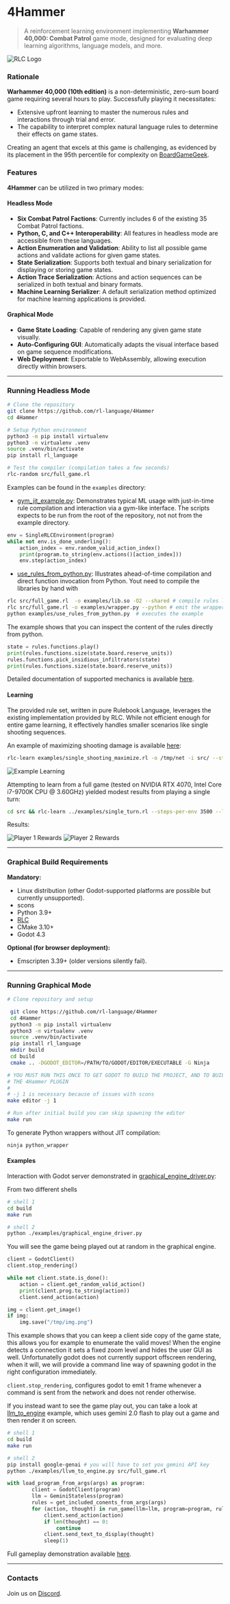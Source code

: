 # 4Hammer

> A reinforcement learning environment implementing **Warhammer 40,000: Combat Patrol** game mode, designed for evaluating deep learning algorithms, language models, and more.

![RLC Logo](./imgs/skirmish.png)

### Rationale

**Warhammer 40,000 (10th edition)** is a non-deterministic, zero-sum board game requiring several hours to play. Successfully playing it necessitates:
- Extensive upfront learning to master the numerous rules and interactions through trial and error.
- The capability to interpret complex natural language rules to determine their effects on game states.

Creating an agent that excels at this game is challenging, as evidenced by its placement in the 95th percentile for complexity on [BoardGameGeek](https://boardgamegeek.com/boardgame/386136/warhammer-40000-tenth-edition).

### Features

**4Hammer** can be utilized in two primary modes:

#### Headless Mode
- **Six Combat Patrol Factions**: Currently includes 6 of the existing 35 Combat Patrol factions.
- **Python, C, and C++ Interoperability**: All features in headless mode are accessible from these languages.
- **Action Enumeration and Validation**: Ability to list all possible game actions and validate actions for given game states.
- **State Serialization**: Supports both textual and binary serialization for displaying or storing game states.
- **Action Trace Serialization**: Actions and action sequences can be serialized in both textual and binary formats.
- **Machine Learning Serializer**: A default serialization method optimized for machine learning applications is provided.

#### Graphical Mode
- **Game State Loading**: Capable of rendering any given game state visually.
- **Auto-Configuring GUI**: Automatically adapts the visual interface based on game sequence modifications.
- **Web Deployment**: Exportable to WebAssembly, allowing execution directly within browsers.

---

### Running Headless Mode

```bash
# Clone the repository
git clone https://github.com/rl-language/4Hammer
cd 4Hammer

# Setup Python environment
python3 -m pip install virtualenv
python3 -m virtualenv .venv
source .venv/bin/activate
pip install rl_language

# Test the compiler (compilation takes a few seconds)
rlc-random src/full_game.rl
```

Examples can be found in the `examples` directory:
- [gym\_jit\_example.py](./examples/gym_jit_example.py): Demonstrates typical ML usage with just-in-time rule compilation and interaction via a gym-like interface. The scripts expects to be run from the root of the repository, not not from the example directory.

```python
env = SingleRLCEnvironment(program)
while not env.is_done_underling():
    action_index = env.random_valid_action_index()
    print(program.to_string(env.actions()[action_index]))
    env.step(action_index)
```

- [use\_rules\_from\_python.py](./examples/use_rules_from_python.py): Illustrates ahead-of-time compilation and direct function invocation from Python. Yout need to compile the libraries by hand with

```bash
rlc src/full_game.rl  -o examples/lib.so -O2 --shared # compile rules library
rlc src/full_game.rl -o examples/wrapper.py --python # emit the wrapper
python examples/use_rules_from_python.py  # executes the example
```

The example shows that you can inspect the content of the rules directly from python.
```python
state = rules.functions.play()
print(rules.functions.size(state.board.reserve_units))
rules.functions.pick_insidious_infiltrators(state)
print(rules.functions.size(state.board.reserve_units))
```

Detailed documentation of supported mechanics is available [here](./doc).

#### Learning

The provided rule set, written in pure Rulebook Language, leverages the existing implementation provided by RLC. While not efficient enough for entire game learning, it effectively handles smaller scenarios like single shooting sequences.

An example of maximizing shooting damage is available [here](./examples/single_shooting_maximize.rl):

```bash
rlc-learn examples/single_shooting_maximize.rl -o /tmp/net -i src/ --steps-per-env 1000 --lr 0.00001
```

![Example Learning](./imgs/example_leaerning.png)

Attempting to learn from a full game (tested on NVIDIA RTX 4070, Intel Core i7-9700K CPU @ 3.60GHz) yielded modest results from playing a single turn:

```bash
cd src && rlc-learn ../examples/single_turn.rl --steps-per-env 3500 --lr 0.00001 -i src/ --league-play
```

Results:

![Player 1 Rewards](./imgs/player1-single-turn-rewards.png)
![Player 2 Rewards](./imgs/player2-single-turn-rewards.png)

---

### Graphical Build Requirements

**Mandatory:**
- Linux distribution (other Godot-supported platforms are possible but currently unsupported).
- scons
- Python 3.9+
- [RLC](https://github.com/rl-language/rlc/)
- CMake 3.10+
- Godot 4.3

**Optional (for browser deployment):**
- Emscripten 3.39+ (older versions silently fail).

---

### Running Graphical Mode

```bash
# Clone repository and setup

 git clone https://github.com/rl-language/4Hammer
 cd 4Hammer
 python3 -m pip install virtualenv
 python3 -m virtualenv .venv
 source .venv/bin/activate
 pip install rl_language
 mkdir build
 cd build
 cmake .. -DGODOT_EDITOR=/PATH/TO/GODOT/EDITOR/EXECUTABLE -G Ninja

# YOU MUST RUN THIS ONCE TO GET GODOT TO BUILD THE PROJECT, AND TO BUILD
# THE 4Hammer PLUGIN
#
# -j 1 is necessary because of issues with scons
make editor -j 1

# Run after initial build you can skip spawning the editor
make run
```

To generate Python wrappers without JIT compilation:

```bash
ninja python_wrapper
```

#### Examples

Interaction with Godot server demonstrated in [graphical\_engine\_driver.py](./examples/graphical_engine_driver.py):

From two different shells
```bash
# shell 1
cd build
make run

# shell 2
python ./examples/graphical_engine_driver.py
```

You will see the game being played out at random in the graphical engine.

```python
client = GodotClient()
client.stop_rendering()

while not client.state.is_done():
    action = client.get_random_valid_action()
    print(client.prog.to_string(action))
    client.send_action(action)

img = client.get_image()
if img:
    img.save("/tmp/img.png")
```

This example shows that you can keep a client side copy of the game state, this allows you for example to enumerate the valid moves! When the engine detects a connection it sets a fixed zoom level and hides the user GUI as well. Unfortunatelly godot does not currently support offscreen rendering, when it will, we will provide a command line way of spawning godot in the right configuration immediately.

`client.stop_rendering`, configures godot to emit 1 frame whenever a command is sent from the network and does not render otherwise.

If you instead want to see the game play out, you can take a look at [llm\_to\_engine](./examples/llm_to_engine.py) example, which uses gemini 2.0 flash to play out a game and then render it on screen.

```bash
# shell 1
cd build
make run

# shell 2
pip install google-genai # you will have to set you gemini API key
python ./examples/llvm_to_engine.py src/full_game.rl
```

```python
with load_program_from_args(args) as program:
        client = GodotClient(program)
        llm = GeminiStateless(program)
        rules = get_included_conents_from_args(args)
        for (action, thought) in run_game(llm=llm, program=program, rules=rules):
            client.send_action(action)
            if len(thought) == 0:
                continue
            client.send_text_to_display(thought)
            sleep(1)
```

Full gameplay demonstration available [here](https://www.youtube.com/watch?v=T0Tj7zPuQVI).

---

### Contacts

Join us on [Discord](https://discord.gg/saSEj9PAt3).

